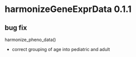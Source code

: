 
# harmonizeGeneExprData 0.1.1

## bug fix

harmonize_pheno_data()
- correct grouping of age into pediatric and adult

